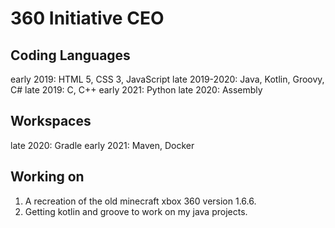 # 360 Initiative CEO
## Coding Languages
early 2019: HTML 5, CSS 3, JavaScript
late 2019-2020: Java, Kotlin, Groovy, C#
late 2019: C, C++
early 2021: Python
late 2020: Assembly
## Workspaces
late 2020: Gradle
early 2021: Maven, Docker
## Working on
1. A recreation of the old minecraft xbox 360 version 1.6.6.
2. Getting kotlin and groove to work on my java projects.
